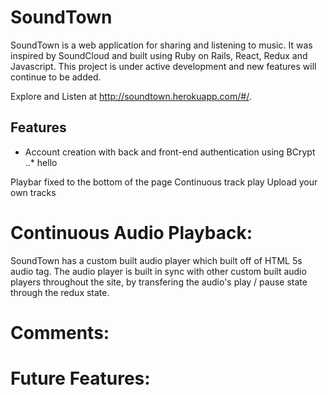 # SoundTown

SoundTown is a web application for sharing and listening to music. It was inspired by SoundCloud and built using Ruby on Rails, React, Redux and Javascript. This project is under active development and new features will continue to be added.

Explore and Listen at http://soundtown.herokuapp.com/#/.

## Features

* Account creation with back and front-end authentication using BCrypt
..* hello

Playbar fixed to the bottom of the page
Continuous track play
Upload your own tracks

# Continuous Audio Playback:

SoundTown has a custom built audio player which built off of HTML 5s audio tag. The audio player is built in sync with other custom built audio players throughout the site, by transfering the audio's play / pause state through the redux state.

# Comments:

# Future Features:
